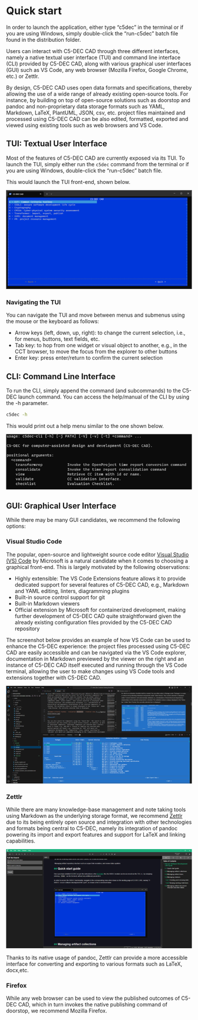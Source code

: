 # Quick start

In order to launch the application, either type “c5dec” in the terminal or if you are using Windows, simply double-click the “run-c5dec” batch file found in the distribution folder.

Users can interact with C5-DEC CAD through three different interfaces, namely a native textual user interface (TUI) and command line interface (CLI) provided by C5-DEC CAD, along with various graphical user interfaces (GUI) such as VS Code, any web browser (Mozilla Firefox, Google Chrome, etc.) or Zettlr.

By design, C5-DEC CAD uses open data formats and specifications, thereby allowing the use of a wide range of already existing open-source tools. For instance, by building on top of open-source solutions such as doorstop and pandoc and non-proprietary data storage formats such as YAML, Markdown, LaTeX, PlantUML, JSON, csv, etc. project files maintained and processed using C5-DEC CAD can be also edited, formatted, exported and viewed using existing tools such as web browsers and VS Code.

## TUI: Textual User Interface

Most of the features of C5-DEC CAD are currently exposed via its TUI. To launch the TUI, simply either run the `c5dec` command from the terminal or if you are using Windows, double-click the “run-c5dec” batch file.

This would launch the TUI front-end, shown below.

![C5-DEC CAD TUI](./_figures/c5dec-cad-tui.png)

### Navigating the TUI

You can navigate the TUI and move between menus and submenus using the mouse or the keyboard as follows:

- Arrow keys (left, down, up, right): to change the current selection, i.e., for menus, buttons, text fields, etc.
- Tab key: to hop from one widget or visual object to another, e.g., in the CCT browser, to move the focus from the explorer to other buttons
- Enter key: press enter/return to confirm the current selection

## CLI: Command Line Interface

To run the CLI, simply append the command (and subcommands) to the C5-DEC launch command. You can access the help/manual of the CLI by using the -h parameter.

```sh
c5dec -h
```

This would print out a help menu similar to the one shown below.

![C5-DEC CAD CLI](./_figures/c5dec-cli.png)

## GUI: Graphical User Interface

While there may be many GUI candidates, we recommend the following options:

### Visual Studio Code

The popular, open-source and lightweight source code editor [Visual Studio (VS) Code](https://code.visualstudio.com/) by Microsoft is a natural candidate when it comes to choosing a graphical front-end. This is largely motivated by the following observations:

- Highly extensible: The VS Code Extensions feature allows it to provide dedicated support for several features of C5-DEC CAD, e.g., Markdown and YAML editing, linters, diagramming plugins
- Built-in source control support for git
- Built-in Markdown viewers
- Official extension by Microsoft for containerized development, making further development of C5-DEC CAD quite straightforward given the already existing configuration files provided by the C5-DEC CAD repository

The screenshot below provides an example of how VS Code can be used to enhance the C5-DEC experience: the project files processed using C5-DEC CAD are easily accessible and can be navigated via the VS Code explorer, documentation in Markdown previewed by the viewer on the right and an instance of C5-DEC CAD itself executed and running through the VS Code terminal, allowing the user to make changes using VS Code tools and extensions together with C5-DEC CAD.

![C5-DEC CAD enhanced usage through VS Code](./_figures/c5dec-cad-vscode-gui.png)

### Zettlr

While there are many knowledge-base management and note taking tools using Markdown as the underlying storage format, we recommend [Zettlr](https://www.zettlr.com/) due to its being entirely open source and integration with other technologies and formats being central to C5-DEC, namely its integration of pandoc powering its import and export features and support for LaTeX and linking capabilities.

![C5-DEC CAD Markdown, knowledge-base maintenance and export via Zettlr](./_figures/c5dec-cad-zettlr-gui.png)


Thanks to its native usage of pandoc, Zettlr can provide a more accessible interface for converting and exporting to various formats such as LaTeX, docx,etc.

### Firefox

While any web browser can be used to view the published outcomes of C5-DEC CAD, which in turn invokes the native publishing command of doorstop, we recommend Mozilla Firefox.